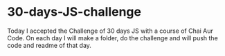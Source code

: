 # 30-days-JS-challenge
Today I accepted the Challenge of 30 days JS with a course of Chai Aur Code.
On each day I will make a folder, do the challenge and will push the code and readme of that day.

